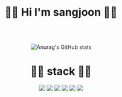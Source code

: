 <div align="center"><h1>👋🏻 Hi I'm sangjoon 👋🏻</h1>
<br>
<br>

![Anurag's GitHub stats](https://github-readme-stats.vercel.app/api?username=sjoonn&show_icons=true&theme=blue-green)
<br>

# ✍🏻 stack ✍🏻
<img src="https://img.shields.io/badge/Java-007396?style=for-the-badge&logo=Java&logoColor=white"/> 
<img src="https://img.shields.io/badge/Kotlin-7F52FF?style=for-the-badge&logo=Kotlin&logoColor=white"/>  
<img src="https://img.shields.io/badge/Android-3DDC84?style=for-the-badge&logo=Android&logoColor=white"/>  
<img src="https://img.shields.io/badge/GitHub-181717?style=for-the-badge&logo=GitHub&logoColor=white"/>
<img src="https://img.shields.io/badge/html-E34F26?style=for-the-badge&logo=html5&logoColor=white">
<img src="https://img.shields.io/badge/css-1572B6?style=for-the-badge&logo=css3&logoColor=white">
</div>
